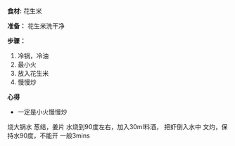 **食材:**
花生米

**准备：**
花生米洗干净

**步骤：**
1. 冷锅，冷油
2. 最小火
3. 放入花生米
4. 慢慢炒

**心得**
- 一定是小火慢慢炒



烧大锅水
葱结，姜片
水烧到90度左右，加入30ml料酒，
把虾倒入水中
文灼，保持水90度，不能开
一般3mins
